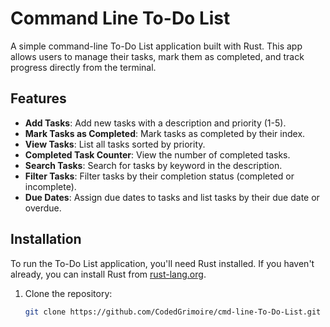 # Command Line To-Do List

A simple command-line To-Do List application built with Rust. This app allows users to manage their tasks, mark them as completed, and track progress directly from the terminal.

## Features

- **Add Tasks**: Add new tasks with a description and priority (1-5).
- **Mark Tasks as Completed**: Mark tasks as completed by their index.
- **View Tasks**: List all tasks sorted by priority.
- **Completed Task Counter**: View the number of completed tasks.
- **Search Tasks**: Search for tasks by keyword in the description.
- **Filter Tasks**: Filter tasks by their completion status (completed or incomplete).
- **Due Dates**: Assign due dates to tasks and list tasks by their due date or overdue.
  
## Installation

To run the To-Do List application, you'll need Rust installed. If you haven't already, you can install Rust from [rust-lang.org](https://www.rust-lang.org/).

1. Clone the repository:
   ```bash
   git clone https://github.com/CodedGrimoire/cmd-line-To-Do-List.git
